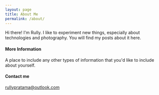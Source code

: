 ```yaml
---
layout: page
title: About Me
permalink: /about/
---
```


Hi there!
I'm Rully. I like to experiment new things, especially about technologies and photography. You will find my posts about it here.

#### More Information

A place to include any other types of information that you'd like to include about yourself.

#### Contact me

[rullypratama@outlook.com](mailto:rullypratama@outlook.com)
